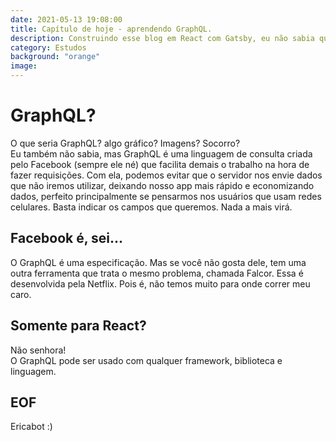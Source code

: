 ```yaml
---
date: 2021-05-13 19:08:00
title: Capítulo de hoje - aprendendo GraphQL.
description: Construindo esse blog em React com Gatsby, eu não sabia que aprenderia sobre GraphQL.
category: Estudos
background: "orange" 
image:
---
```


# GraphQL?

O que seria GraphQL? algo gráfico? Imagens? Socorro?  
Eu também não sabia, mas GraphQL é uma linguagem de consulta criada pelo Facebook (sempre ele né) que facilita demais o trabalho na hora de fazer requisições. Com ela, podemos evitar que o servidor nos envie dados que não iremos utilizar, deixando nosso app mais rápido e economizando dados, perfeito principalmente se pensarmos nos usuários que usam redes celulares. Basta indicar os campos que queremos. Nada a mais virá.

## Facebook é, sei...
O GraphQL é uma especificação. Mas se você não gosta dele, tem uma outra ferramenta que trata o mesmo problema, chamada Falcor. Essa é desenvolvida pela Netflix. Pois é, não temos muito para onde correr meu caro.

## Somente para React?
Não senhora!  
O GraphQL pode ser usado com qualquer framework, biblioteca e linguagem.

## EOF
Ericabot :)